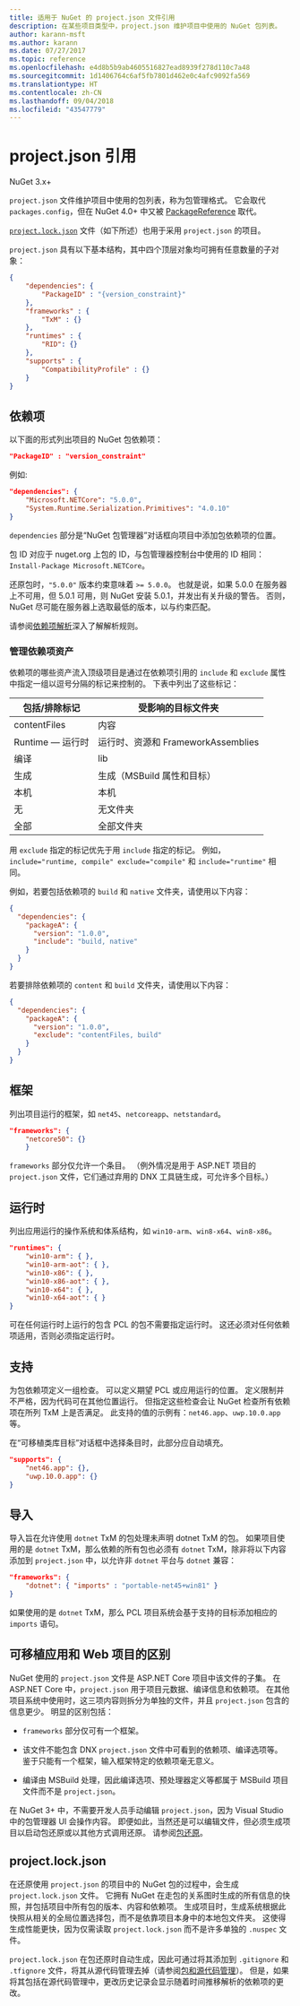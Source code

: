```yaml
---
title: 适用于 NuGet 的 project.json 文件引用
description: 在某些项目类型中，project.json 维护项目中使用的 NuGet 包列表。
author: karann-msft
ms.author: karann
ms.date: 07/27/2017
ms.topic: reference
ms.openlocfilehash: e4d8b5b9ab4605516827ead8939f278d110c7a48
ms.sourcegitcommit: 1d1406764c6af5fb7801d462e0c4afc9092fa569
ms.translationtype: HT
ms.contentlocale: zh-CN
ms.lasthandoff: 09/04/2018
ms.locfileid: "43547779"
---
```

# <a name="projectjson-reference"></a>project.json 引用

NuGet 3.x+

`project.json` 文件维护项目中使用的包列表，称为包管理格式。 它会取代 `packages.config`，但在 NuGet 4.0+ 中又被 [PackageReference](../consume-packages/package-references-in-project-files.md) 取代。

[`project.lock.json`](#projectlockjson) 文件（如下所述）也用于采用 `project.json` 的项目。

`project.json` 具有以下基本结构，其中四个顶层对象均可拥有任意数量的子对象：

```json
{
    "dependencies": {
        "PackageID" : "{version_constraint}"
    },
    "frameworks" : {
        "TxM" : {}
    },
    "runtimes" : {
        "RID": {}
    },
    "supports" : {
        "CompatibilityProfile" : {}
    }
}
```

## <a name="dependencies"></a>依赖项

以下面的形式列出项目的 NuGet 包依赖项：

```json
"PackageID" : "version_constraint"
```

例如:

```json
"dependencies": {
    "Microsoft.NETCore": "5.0.0",
    "System.Runtime.Serialization.Primitives": "4.0.10"
}
```

`dependencies` 部分是“NuGet 包管理器”对话框向项目中添加包依赖项的位置。

包 ID 对应于 nuget.org 上包的 ID，与包管理器控制台中使用的 ID 相同：`Install-Package Microsoft.NETCore`。

还原包时，`"5.0.0"` 版本约束意味着 `>= 5.0.0`。 也就是说，如果 5.0.0 在服务器上不可用，但 5.0.1 可用，则 NuGet 安装 5.0.1，并发出有关升级的警告。 否则，NuGet 尽可能在服务器上选取最低的版本，以与约束匹配。

请参阅[依赖项解析](../consume-packages/dependency-resolution.md)深入了解解析规则。

### <a name="managing-dependency-assets"></a>管理依赖项资产

依赖项的哪些资产流入顶级项目是通过在依赖项引用的 `include` 和 `exclude` 属性中指定一组以逗号分隔的标记来控制的。 下表中列出了这些标记：

| 包括/排除标记 | 受影响的目标文件夹 |
| --- | --- |
| contentFiles | 内容  |
| Runtime — 运行时 | 运行时、资源和 FrameworkAssemblies  |
| 编译 | lib |
| 生成 | 生成（MSBuild 属性和目标） |
| 本机 | 本机 |
| 无 | 无文件夹 |
| 全部 | 全部文件夹 |

用 `exclude` 指定的标记优先于用 `include` 指定的标记。 例如，`include="runtime, compile" exclude="compile"` 和 `include="runtime"` 相同。

例如，若要包括依赖项的 `build` 和 `native` 文件夹，请使用以下内容：

```json
{
  "dependencies": {
    "packageA": {
      "version": "1.0.0",
      "include": "build, native"
    }
  }
}
```

若要排除依赖项的 `content` 和 `build` 文件夹，请使用以下内容：

```json
{
  "dependencies": {
    "packageA": {
      "version": "1.0.0",
      "exclude": "contentFiles, build"
    }
  }
}
```

## <a name="frameworks"></a>框架

列出项目运行的框架，如 `net45`、`netcoreapp`、`netstandard`。

```json
"frameworks": {
    "netcore50": {}
    }
 ```

`frameworks` 部分仅允许一个条目。 （例外情况是用于 ASP.NET 项目的 `project.json` 文件，它们通过弃用的 DNX 工具链生成，可允许多个目标。）

## <a name="runtimes"></a>运行时

列出应用运行的操作系统和体系结构，如 `win10-arm`、`win8-x64`、`win8-x86`。

```json
"runtimes": {
    "win10-arm": { },
    "win10-arm-aot": { },
    "win10-x86": { },
    "win10-x86-aot": { },
    "win10-x64": { },
    "win10-x64-aot": { }
}
```

可在任何运行时上运行的包含 PCL 的包不需要指定运行时。 这还必须对任何依赖项适用，否则必须指定运行时。


## <a name="supports"></a>支持

为包依赖项定义一组检查。 可以定义期望 PCL 或应用运行的位置。 定义限制并不严格，因为代码可在其他位置运行。 但指定这些检查会让 NuGet 检查所有依赖项在所列 TxM 上是否满足。 此支持的值的示例有：`net46.app`、`uwp.10.0.app` 等。

在“可移植类库目标”对话框中选择条目时，此部分应自动填充。

```json
"supports": {
    "net46.app": {},
    "uwp.10.0.app": {}
}
```

## <a name="imports"></a>导入

导入旨在允许使用 `dotnet` TxM 的包处理未声明 dotnet TxM 的包。 如果项目使用的是 `dotnet` TxM，那么依赖的所有包也必须有 `dotnet` TxM，除非将以下内容添加到 `project.json` 中，以允许非 `dotnet` 平台与 `dotnet` 兼容：

```json
"frameworks": {
    "dotnet": { "imports" : "portable-net45+win81" }
}
```

如果使用的是 `dotnet` TxM，那么 PCL 项目系统会基于支持的目标添加相应的 `imports` 语句。

## <a name="differences-from-portable-apps-and-web-projects"></a>可移植应用和 Web 项目的区别

NuGet 使用的 `project.json` 文件是 ASP.NET Core 项目中该文件的子集。 在 ASP.NET Core 中，`project.json` 用于项目元数据、编译信息和依赖项。 在其他项目系统中使用时，这三项内容则拆分为单独的文件，并且 `project.json` 包含的信息更少。 明显的区别包括：

- `frameworks` 部分仅可有一个框架。

- 该文件不能包含 DNX `project.json` 文件中可看到的依赖项、编译选项等。 鉴于只能有一个框架，输入框架特定的依赖项毫无意义。

- 编译由 MSBuild 处理，因此编译选项、预处理器定义等都属于 MSBuild 项目文件而不是 `project.json`。

在 NuGet 3+ 中，不需要开发人员手动编辑 `project.json`，因为 Visual Studio 中的包管理器 UI 会操作内容。 即便如此，当然还是可以编辑文件，但必须生成项目以启动包还原或以其他方式调用还原。 请参阅[包还原](../consume-packages/package-restore.md)。


## <a name="projectlockjson"></a>project.lock.json

在还原使用 `project.json` 的项目中的 NuGet 包的过程中，会生成 `project.lock.json` 文件。 它拥有 NuGet 在走包的关系图时生成的所有信息的快照，并包括项目中所有包的版本、内容和依赖项。 生成项目时，生成系统根据此快照从相关的全局位置选择包，而不是依靠项目本身中的本地包文件夹。 这使得生成性能更快，因为仅需读取 `project.lock.json` 而不是许多单独的 `.nuspec` 文件。

`project.lock.json` 在包还原时自动生成，因此可通过将其添加到 `.gitignore` 和 `.tfignore` 文件，将其从源代码管理去掉（请参阅[包和源代码管理](../consume-packages/packages-and-source-control.md)）。 但是，如果将其包括在源代码管理中，更改历史记录会显示随着时间推移解析的依赖项的更改。
